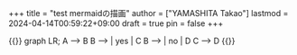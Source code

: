 +++
title = "test mermaidの描画"
author = ["YAMASHITA Takao"]
lastmod = 2024-04-14T00:59:22+09:00
draft = true
pin = false
+++

{{<mermaid>}}
graph LR;
  A --> B
  B --> | yes | C
  B --> | no  | D
  C --> D
{{</mermaid>}}
